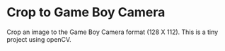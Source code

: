 # Crop to Game Boy Camera

Crop an image to the Game Boy Camera format (128 X 112). This is a tiny project using openCV.

